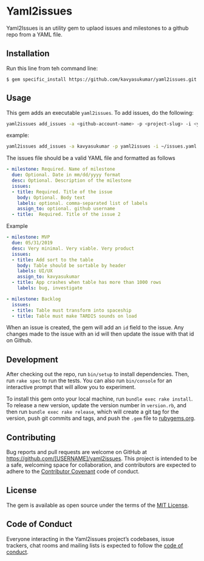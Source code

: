 # Yaml2issues

Yaml2Issues is an utility gem to uplaod issues and milestones to a github repo from a YAML file.

## Installation

Run this line from teh command line:

    $ gem specific_install https://github.com/kavyasukumar/yaml2issues.git

## Usage

This gem adds an executable `yaml2issues`. To add issues, do the following:

```sh
yaml2issues add_issues -a <github-account-name> -p <project-slug> -i <yaml file containing issues>
```

example:

```sh
yaml2issues add_issues -a kavyasukumar -p yaml2issues -i ~/issues.yaml
```

The issues file should be a valid YAML file and formatted as follows

```yaml
- milestone: Required. Name of milestone
  due: Optional. Date in mm/dd/yyyy format
  desc: Optional. Description of the milestone
  issues:
  - title: Required. Title of the issue
    body: Optional. Body text
    labels: optional. comma-separated list of labels
    assign_to: optional. github username
  - title:  Required. Title of the issue 2
```

Example

```yaml
- milestone: MVP
  due: 05/31/2019
  desc: Very minimal. Very viable. Very product
  issues:
  - title: Add sort to the table
    body: Table should be sortable by header
    labels: UI/UX
    assign_to: kavyasukumar
  - title: App crashes when table has more than 1000 rows
    labels: bug, investigate

- milestone: Backlog
  issues:
  - title: Table must transform into spaceship
  - title: Table must make TARDIS sounds on load
```

When an issue is created, the gem will add an `id` field to the issue. Any changes made to the issue with an id will then update the issue with that id on Github.
## Development

After checking out the repo, run `bin/setup` to install dependencies. Then, run `rake spec` to run the tests. You can also run `bin/console` for an interactive prompt that will allow you to experiment.

To install this gem onto your local machine, run `bundle exec rake install`. To release a new version, update the version number in `version.rb`, and then run `bundle exec rake release`, which will create a git tag for the version, push git commits and tags, and push the `.gem` file to [rubygems.org](https://rubygems.org).

## Contributing

Bug reports and pull requests are welcome on GitHub at https://github.com/[USERNAME]/yaml2issues. This project is intended to be a safe, welcoming space for collaboration, and contributors are expected to adhere to the [Contributor Covenant](http://contributor-covenant.org) code of conduct.

## License

The gem is available as open source under the terms of the [MIT License](https://opensource.org/licenses/MIT).

## Code of Conduct

Everyone interacting in the Yaml2issues project’s codebases, issue trackers, chat rooms and mailing lists is expected to follow the [code of conduct](https://github.com/[USERNAME]/yaml2issues/blob/master/CODE_OF_CONDUCT.md).
